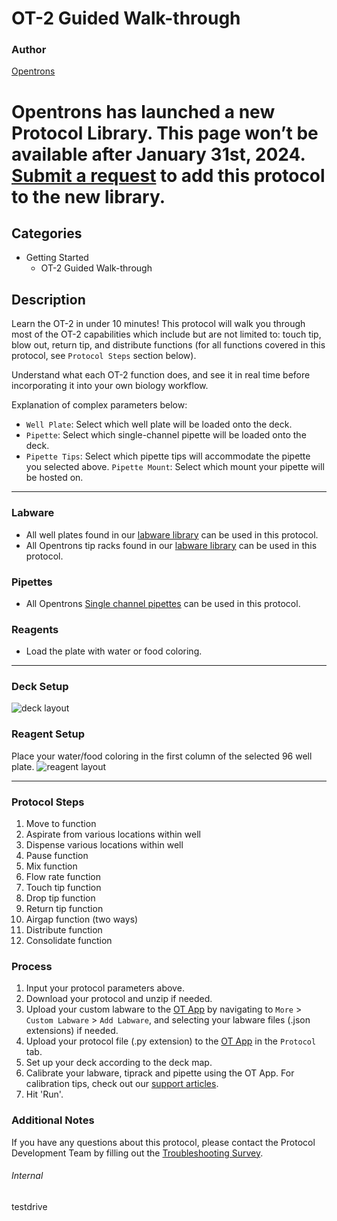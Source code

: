 # OT-2 Guided Walk-through

### Author
[Opentrons](https://opentrons.com/)


# Opentrons has launched a new Protocol Library. This page won’t be available after January 31st, 2024. [Submit a request](https://docs.google.com/forms/d/e/1FAIpQLSdYYp9QCKow4nn0KlCVsMS3HX0eJ0N9O7-erajKvcpT0lWbSg/viewform) to add this protocol to the new library.

## Categories
* Getting Started
	* OT-2 Guided Walk-through

## Description
Learn the OT-2 in under 10 minutes! This protocol will walk you through most of the OT-2 capabilities which include but are not limited to: touch tip, blow out, return tip, and distribute functions (for all functions covered in this protocol, see `Protocol Steps` section below).  

Understand what each OT-2 function does, and see it in real time before incorporating it into your own biology workflow.

Explanation of complex parameters below:
* `Well Plate`: Select which well plate will be loaded onto the deck.
* `Pipette`: Select which single-channel pipette will be loaded onto the deck.
* `Pipette Tips`: Select which pipette tips will accommodate the pipette you selected above.
`Pipette Mount`: Select which mount your pipette will be hosted on.
---

### Labware
* All well plates found in our [labware library](https://labware.opentrons.com/?category=wellPlate) can be used in this protocol.
* All Opentrons tip racks found in our [labware library](https://labware.opentrons.com/?category=tipRack) can be used in this protocol.

### Pipettes
* All Opentrons [Single channel pipettes](https://opentrons.com/pipettes/) can be used in this protocol.

### Reagents
* Load the plate with water or food coloring.

---

### Deck Setup
![deck layout](https://opentrons-protocol-library-website.s3.amazonaws.com/custom-README-images/test_drive/Screen+Shot+2021-06-01+at+12.44.20+PM.png)

### Reagent Setup
Place your water/food coloring in the first column of the selected 96 well plate.
![reagent layout](https://opentrons-protocol-library-website.s3.amazonaws.com/custom-README-images/test_drive/Screen+Shot+2021-06-01+at+12.44.41+PM.png)

---

### Protocol Steps
1. Move to function
2. Aspirate from various locations within well
3. Dispense various locations within well
4. Pause function
5. Mix function
6. Flow rate function
7. Touch tip function
8. Drop tip function
9. Return tip function
10. Airgap function (two ways)
11. Distribute function
12. Consolidate function

### Process
1. Input your protocol parameters above.
2. Download your protocol and unzip if needed.
3. Upload your custom labware to the [OT App](https://opentrons.com/ot-app) by navigating to `More` > `Custom Labware` > `Add Labware`, and selecting your labware files (.json extensions) if needed.
4. Upload your protocol file (.py extension) to the [OT App](https://opentrons.com/ot-app) in the `Protocol` tab.
5. Set up your deck according to the deck map.
6. Calibrate your labware, tiprack and pipette using the OT App. For calibration tips, check out our [support articles](https://support.opentrons.com/en/collections/1559720-guide-for-getting-started-with-the-ot-2).
7. Hit 'Run'.

### Additional Notes
If you have any questions about this protocol, please contact the Protocol Development Team by filling out the [Troubleshooting Survey](https://protocol-troubleshooting.paperform.co/).

###### Internal
testdrive
